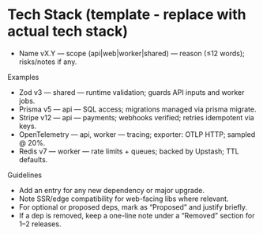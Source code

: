 # Tech Stack (template - replace with actual tech stack)

- Name vX.Y — scope (api|web|worker|shared) — reason (≤12 words); risks/notes if any.

Examples

- Zod v3 — shared — runtime validation; guards API inputs and worker jobs.
- Prisma v5 — api — SQL access; migrations managed via prisma migrate.
- Stripe v12 — api — payments; webhooks verified; retries idempotent via keys.
- OpenTelemetry — api, worker — tracing; exporter: OTLP HTTP; sampled @ 20%.
- Redis v7 — worker — rate limits + queues; backed by Upstash; TTL defaults.

Guidelines

- Add an entry for any new dependency or major upgrade.
- Note SSR/edge compatibility for web-facing libs where relevant.
- For optional or proposed deps, mark as “Proposed” and justify briefly.
- If a dep is removed, keep a one-line note under a “Removed” section for 1–2 releases.
